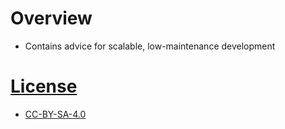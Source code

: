 # Overview
- Contains advice for scalable, low-maintenance development


# [License](./LICENSE)
- [CC-BY-SA-4.0](https://creativecommons.org/licenses/by-sa/4.0/)
